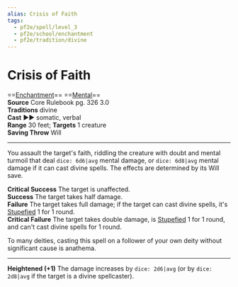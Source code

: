 ```yaml
---
alias: Crisis of Faith
tags:
  - pf2e/spell/level_3
  - pf2e/school/enchantment
  - pf2e/tradition/divine
---
```


# Crisis of Faith

==[Enchantment](../../../Traits/Enchantment.md)== ==[Mental](../../../Traits/Mental.md)==  
__Source__ Core Rulebook pg. 326 3.0  
**Traditions** divine  
**Cast** ►► somatic, verbal  
**Range** 30 feet; **Targets** 1 creature  
**Saving Throw** Will

---

You assault the target's faith, riddling the creature with doubt and mental turmoil that deal `dice: 6d6|avg` mental damage, or `dice: 6d8|avg` mental damage if it can cast divine spells. The effects are determined by its Will save.

**Critical Success** The target is unaffected.  
**Success** The target takes half damage.  
**Failure** The target takes full damage; if the target can cast divine spells, it's [Stupefied](../../../Conditions/Stupefied.md) 1 for 1 round.  
**Critical Failure** The target takes double damage, is [Stupefied](../../../Conditions/Stupefied.md) 1 for 1 round, and can't cast divine spells for 1 round.

To many deities, casting this spell on a follower of your own deity without significant cause is anathema.

<hr>

**Heightened (+1)** The damage increases by `dice: 2d6|avg` (or by `dice: 2d8|avg` if the target is a divine spellcaster).
